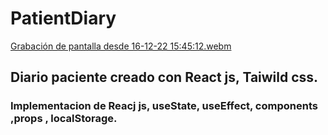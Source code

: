 # PatientDiary
[Grabación de pantalla desde 16-12-22 15:45:12.webm](https://user-images.githubusercontent.com/97137579/208167619-99b7ac89-c4bd-475d-b7a9-65e3a81da301.webm)

## Diario paciente  creado con React js, Taiwild css.
### Implementacion de Reacj js, useState, useEffect,  components ,props , localStorage.
